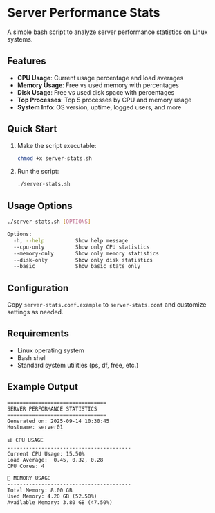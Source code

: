 # Server Performance Stats

A simple bash script to analyze server performance statistics on Linux systems.

## Features

- **CPU Usage**: Current usage percentage and load averages
- **Memory Usage**: Free vs used memory with percentages
- **Disk Usage**: Free vs used disk space with percentages  
- **Top Processes**: Top 5 processes by CPU and memory usage
- **System Info**: OS version, uptime, logged users, and more

## Quick Start

1. Make the script executable:
   ```bash
   chmod +x server-stats.sh
   ```

2. Run the script:
   ```bash
   ./server-stats.sh
   ```

## Usage Options

```bash
./server-stats.sh [OPTIONS]

Options:
  -h, --help          Show help message
  --cpu-only          Show only CPU statistics  
  --memory-only       Show only memory statistics
  --disk-only         Show only disk statistics
  --basic             Show basic stats only
```

## Configuration

Copy `server-stats.conf.example` to `server-stats.conf` and customize settings as needed.

## Requirements

- Linux operating system
- Bash shell
- Standard system utilities (ps, df, free, etc.)

## Example Output

```
================================
SERVER PERFORMANCE STATISTICS  
================================
Generated on: 2025-09-14 10:30:45
Hostname: server01

📊 CPU USAGE
----------------------------------------
Current CPU Usage: 15.50%
Load Average:  0.45, 0.32, 0.28
CPU Cores: 4

💾 MEMORY USAGE  
----------------------------------------
Total Memory: 8.00 GB
Used Memory: 4.20 GB (52.50%)
Available Memory: 3.80 GB (47.50%)
```